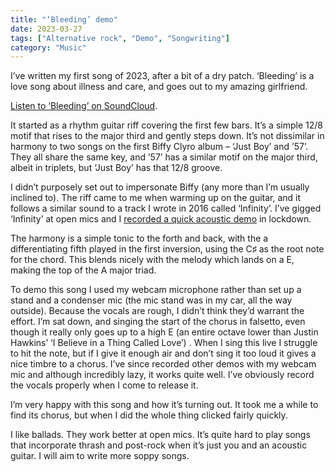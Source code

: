 ```yaml
---
title: "‘Bleeding’ demo"
date: 2023-03-27
tags: ["Alternative rock", "Demo", "Songwriting"]
category: "Music"
---
```

I’ve written my first song of 2023, after a bit of a dry patch. ‘Bleeding’ is a love song about illness and care, and goes out to my amazing girlfriend.

[Listen to ‘Bleeding’ on SoundCloud](https://soundcloud.com/jackgutts/bldng-230310).

It started as a rhythm guitar riff covering the first few bars. It’s a simple 12/8 motif that rises to the major third and gently steps down. It’s not dissimilar in harmony to two songs on the first Biffy Clyro album – ‘Just Boy’ and ’57’. They all share the same key, and ’57’ has a similar motif on the major third, albeit in triplets, but ‘Just Boy’ has that 12/8 groove.

I didn’t purposely set out to impersonate Biffy (any more than I’m usually inclined to). The riff came to me when warming up on the guitar, and it follows a similar sound to a track I wrote in 2016 called ‘Infinity’. I’ve gigged ‘Infinity’ at open mics and I [recorded a quick acoustic demo](https://soundcloud.com/jackgutts/infinity) in lockdown.

The harmony is a simple tonic to the forth and back, with the a differentiating fifth played in the first inversion, using the C♯ as the root note for the chord. This blends nicely with the melody which lands on a E, making the top of the A major triad.

To demo this song I used my webcam microphone rather than set up a stand and a condenser mic (the mic stand was in my car, all the way outside). Because the vocals are rough, I didn’t think they’d warrant the effort. I’m sat down, and singing the start of the chorus in falsetto, even though it really only goes up to a high E (an entire octave lower than Justin Hawkins’ ‘I Believe in a Thing Called Love’) . When I sing this live I struggle to hit the note, but if I give it enough air and don’t sing it too loud it gives a nice timbre to a chorus. I’ve since recorded other demos with my webcam mic and although incredibly lazy, it works quite well. I’ve obviously record the vocals properly when I come to release it.

I’m very happy with this song and how it’s turning out. It took me a while to find its chorus, but when I did the whole thing clicked fairly quickly.

I like ballads. They work better at open mics. It’s quite hard to play songs that incorporate thrash and post-rock when it’s just you and an acoustic guitar. I will aim to write more soppy songs.
